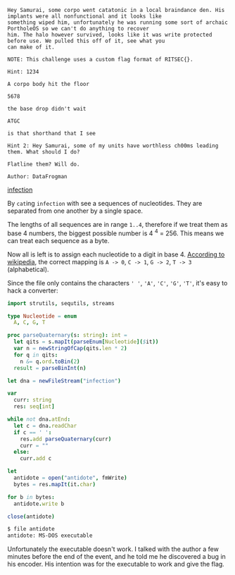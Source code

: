 ```
Hey Samurai, some corpo went catatonic in a local braindance den. His implants were all nonfunctional and it looks like
something wiped him, unfortunately he was running some sort of archaic PortholeOS so we can't do anything to recover
him. The halo however survived, looks like it was write protected before use. We pulled this off of it, see what you
can make of it.

NOTE: This challenge uses a custom flag format of RITSEC{}.

Hint: 1234

A corpo body hit the floor

5678

the base drop didn't wait

ATGC

is that shorthand that I see

Hint 2: Hey Samurai, some of my units have worthless ch00ms leading them. What should I do?

Flatline them? Will do.

Author: DataFrogman
```
[infection](https://www.dropbox.com/s/funifq0hh0y956q/infection?dl=1)

By `cat`ing `infection` with see a sequences of nucleotides. They are separated from one another by a single space.

The lengths of all sequences are in range `1..4`, therefore if we treat them as base 4 numbers, the biggest possible number is 4 <sup>4</sup> = 256. This means we can treat each sequence as a byte.

Now all is left is to assign each nucleotide to a digit in base 4. [According to wikipedia](https://en.wikipedia.org/wiki/Quaternary_numeral_system#Genetics), the correct mapping is `A -> 0`, `C -> 1`, `G -> 2`, `T -> 3` (alphabetical).

Since the file only contains the characters `' '`, `'A'`, `'C'`, `'G'`, `'T'`, it's easy to hack a converter:
```nim
import strutils, sequtils, streams

type Nucleotide = enum
  A, C, G, T

proc parseQuaternary(s: string): int =
  let qits = s.mapIt(parseEnum[Nucleotide]($it))
  var n = newStringOfCap(qits.len * 2)
  for q in qits:
    n &= q.ord.toBin(2)
  result = parseBinInt(n)

let dna = newFileStream("infection")

var
  curr: string
  res: seq[int]

while not dna.atEnd:
  let c = dna.readChar
  if c == ' ':
    res.add parseQuaternary(curr)
    curr = ""
  else:
    curr.add c

let
  antidote = open("antidote", fmWrite)
  bytes = res.mapIt(it.char)

for b in bytes:
  antidote.write b

close(antidote)
```

```sh
$ file antidote
antidote: MS-DOS executable
```

Unfortunately the executable doesn't work. I talked with the author a few minutes before the end of the event, and he told me he discovered a bug in his encoder. His intention was for the executable to work and give the flag.